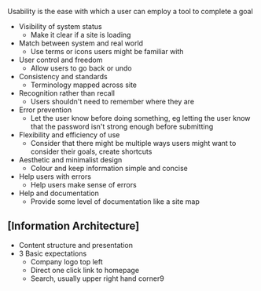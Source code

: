 Usability is the ease with which a user can employ a tool to complete a goal

- Visibility of system status
	- Make it clear if a site is loading
- Match between system and real world
	- Use terms or icons users might be familiar with
- User control and freedom
	- Allow users to go back or undo
- Consistency and standards
	- Terminology mapped across site
- Recognition rather than recall
	- Users shouldn't need to remember where they are
- Error prevention
	- Let the user know before doing something, eg letting the user know that the password isn't strong enough before submitting
- Flexibility and efficiency of use
	- Consider that there might be multiple ways users might want to consider their goals, create shortcuts
- Aesthetic and minimalist design
	- Colour and keep information simple and concise
- Help users with errors
	- Help users make sense of errors
- Help and documentation
	- Provide some level of documentation like a site map

## [Information Architecture]
- Content structure and presentation
- 3 Basic expectations
	- Company logo top left
	- Direct one click link to homepage
	- Search, usually upper right hand corner9